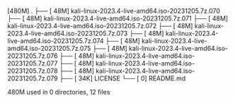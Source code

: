 [480M]  .
├── [ 48M]  kali-linux-2023.4-live-amd64.iso-20231205.7z.070
├── [ 48M]  kali-linux-2023.4-live-amd64.iso-20231205.7z.071
├── [ 48M]  kali-linux-2023.4-live-amd64.iso-20231205.7z.072
├── [ 48M]  kali-linux-2023.4-live-amd64.iso-20231205.7z.073
├── [ 48M]  kali-linux-2023.4-live-amd64.iso-20231205.7z.074
├── [ 48M]  kali-linux-2023.4-live-amd64.iso-20231205.7z.075
├── [ 48M]  kali-linux-2023.4-live-amd64.iso-20231205.7z.076
├── [ 48M]  kali-linux-2023.4-live-amd64.iso-20231205.7z.077
├── [ 48M]  kali-linux-2023.4-live-amd64.iso-20231205.7z.078
├── [ 48M]  kali-linux-2023.4-live-amd64.iso-20231205.7z.079
├── [ 34K]  LICENSE
└── [   0]  README.md

 480M used in 0 directories, 12 files
